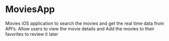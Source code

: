 # MoviesApp
Movies iOS application to search the movies and get the real time data from API’s. Allow users to view the movie details and Add the movies to their favorites to review it later
